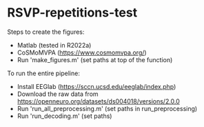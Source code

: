 # RSVP-repetitions-test

Steps to create the figures:
- Matlab (tested in R2022a)
- CoSMoMVPA (https://www.cosmomvpa.org/)
- Run 'make_figures.m' (set paths at top of the function)

To run the entire pipeline:
- Install EEGlab (https://sccn.ucsd.edu/eeglab/index.php)
- Download the raw data from https://openneuro.org/datasets/ds004018/versions/2.0.0
- Run 'run_all_preprocessing.m' (set paths in run_preprocessing)
- Run 'run_decoding.m' (set paths)

